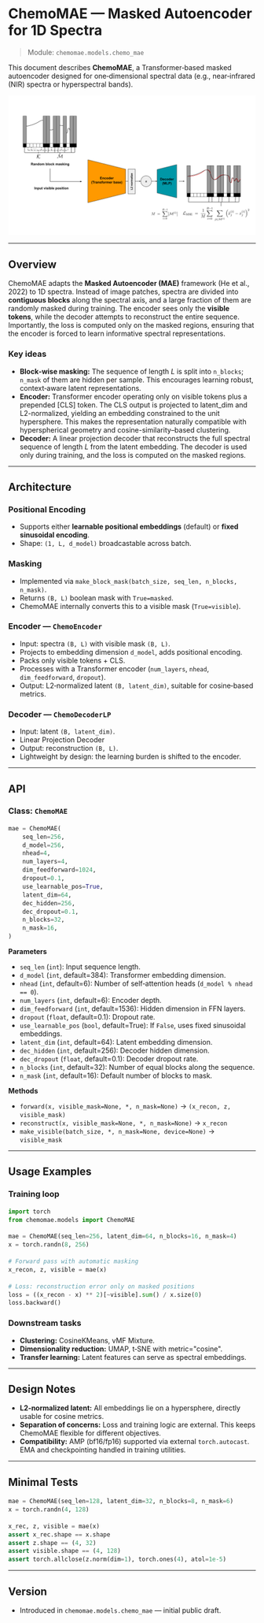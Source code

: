 # ChemoMAE — Masked Autoencoder for 1D Spectra

> Module: `chemomae.models.chemo_mae`

This document describes **ChemoMAE**, a Transformer‑based masked autoencoder designed for one‑dimensional spectral data (e.g., near‑infrared (NIR) spectra or hyperspectral bands).

<p align="center">
<img src="../../images/ChemoMAE.svg">
</p>

---

## Overview

ChemoMAE adapts the **Masked Autoencoder (MAE)** framework (He et al., 2022) to 1D spectra. Instead of image patches, spectra are divided into **contiguous blocks** along the spectral axis, and a large fraction of them are randomly masked during training. The encoder sees only the **visible tokens**, while the decoder attempts to reconstruct the entire sequence. Importantly, the loss is computed only on the masked regions, ensuring that the encoder is forced to learn informative spectral representations.

### Key ideas

* **Block‑wise masking:** The sequence of length $L$ is split into `n_blocks`; `n_mask` of them are hidden per sample. This encourages learning robust, context‑aware latent representations.
* **Encoder:** Transformer encoder operating only on visible tokens plus a prepended [CLS] token. The CLS output is projected to latent_dim and L2-normalized, yielding an embedding constrained to the unit hypersphere. This makes the representation naturally compatible with hyperspherical geometry and cosine-similarity–based clustering.
* **Decoder:** A linear projection decoder that reconstructs the full spectral sequence of length $`L`$ from the latent embedding. The decoder is used only during training, and the loss is computed on the masked regions.

---

## Architecture

### Positional Encoding

* Supports either **learnable positional embeddings** (default) or **fixed sinusoidal encoding**.
* Shape: `(1, L, d_model)` broadcastable across batch.

### Masking

* Implemented via `make_block_mask(batch_size, seq_len, n_blocks, n_mask)`.
* Returns `(B, L)` boolean mask with `True=masked`.
* ChemoMAE internally converts this to a visible mask (`True=visible`).

### Encoder — `ChemoEncoder`

* Input: spectra `(B, L)` with visible mask `(B, L)`.
* Projects to embedding dimension `d_model`, adds positional encoding.
* Packs only visible tokens + CLS.
* Processes with a Transformer encoder (`num_layers`, `nhead`, `dim_feedforward`, `dropout`).
* Output: L2‑normalized latent `(B, latent_dim)`, suitable for cosine‑based metrics.

### Decoder — `ChemoDecoderLP`

* Input: latent `(B, latent_dim)`.
* Linear Projection Decoder
* Output: reconstruction `(B, L)`.
* Lightweight by design: the learning burden is shifted to the encoder.

---

## API

### Class: `ChemoMAE`

```python
mae = ChemoMAE(
    seq_len=256,
    d_model=256,
    nhead=4,
    num_layers=4,
    dim_feedforward=1024,
    dropout=0.1,
    use_learnable_pos=True,
    latent_dim=64,
    dec_hidden=256,
    dec_dropout=0.1,
    n_blocks=32,
    n_mask=16,
)
```

**Parameters**

* `seq_len` (`int`): Input sequence length.
* `d_model` (`int`, default=384): Transformer embedding dimension.
* `nhead` (`int`, default=6): Number of self‑attention heads (`d_model % nhead == 0`).
* `num_layers` (`int`, default=6): Encoder depth.
* `dim_feedforward` (`int`, default=1536): Hidden dimension in FFN layers.
* `dropout` (`float`, default=0.1): Dropout rate.
* `use_learnable_pos` (`bool`, default=True): If `False`, uses fixed sinusoidal embeddings.
* `latent_dim` (`int`, default=64): Latent embedding dimension.
* `dec_hidden` (`int`, default=256): Decoder hidden dimension.
* `dec_dropout` (`float`, default=0.1): Decoder dropout rate.
* `n_blocks` (`int`, default=32): Number of equal blocks along the sequence.
* `n_mask` (`int`, default=16): Default number of blocks to mask.

**Methods**

* `forward(x, visible_mask=None, *, n_mask=None)` → `(x_recon, z, visible_mask)`
* `reconstruct(x, visible_mask=None, *, n_mask=None)` → `x_recon`
* `make_visible(batch_size, *, n_mask=None, device=None)` → `visible_mask`

---

## Usage Examples

### Training loop

```python
import torch
from chemomae.models import ChemoMAE

mae = ChemoMAE(seq_len=256, latent_dim=64, n_blocks=16, n_mask=4)
x = torch.randn(8, 256)

# Forward pass with automatic masking
x_recon, z, visible = mae(x)

# Loss: reconstruction error only on masked positions
loss = ((x_recon - x) ** 2)[~visible].sum() / x.size(0)
loss.backward()
```

### Downstream tasks

* **Clustering:** CosineKMeans, vMF Mixture.
* **Dimensionality reduction:** UMAP, t‑SNE with metric="cosine".
* **Transfer learning:** Latent features can serve as spectral embeddings.

---

## Design Notes

* **L2‑normalized latent:** All embeddings lie on a hypersphere, directly usable for cosine metrics.
* **Separation of concerns:** Loss and training logic are external. This keeps ChemoMAE flexible for different objectives.
* **Compatibility:** AMP (bf16/fp16) supported via external `torch.autocast`. EMA and checkpointing handled in training utilities.

---

## Minimal Tests

```python
mae = ChemoMAE(seq_len=128, latent_dim=32, n_blocks=8, n_mask=6)
x = torch.randn(4, 128)

x_rec, z, visible = mae(x)
assert x_rec.shape == x.shape
assert z.shape == (4, 32)
assert visible.shape == (4, 128)
assert torch.allclose(z.norm(dim=1), torch.ones(4), atol=1e-5)
```

---

## Version

* Introduced in `chemomae.models.chemo_mae` — initial public draft.
